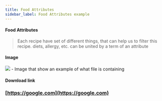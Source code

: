 ```yaml
---
title: Food Attributes
sidebar_label: Food Attributes example
---
```



#### Food Attributes


>
> Each recipe have set of different things, that can help us to filter this recipe.
> diets, allergy, etc. can be united by a term of an attribute


#### Image

![](https://raw.githubusercontent.com/GroceriStar/creative/master/) - Image that show an example of what file is containing

#### Download link
### [https://google.com](https://google.com)
